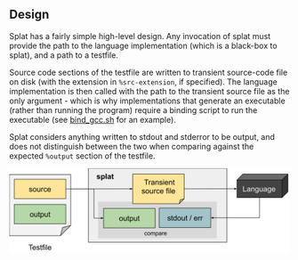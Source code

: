 
## Design

Splat has a fairly simple high-level design. Any invocation of splat must provide the path to the language implementation 
(which is a black-box to splat), and a path to a testfile.

Source code sections of the testfile are written to transient source-code file on disk (with the extension in `%src-extension`, 
if specified). The language implementation is then called with the path to the transient source file as the only argument - 
which is why implementations that generate an executable (rather than running the program) require a binding script to run 
the executable (see [bind_gcc.sh](examples/bind_gcc.sh) for an example).

Splat considers anything written to stdout and stderror to be output, and does not distinguish between the two when comparing 
against the expected `%output` section of the testfile.


![Splat's design](splat_highlevel.svg "High level design")
